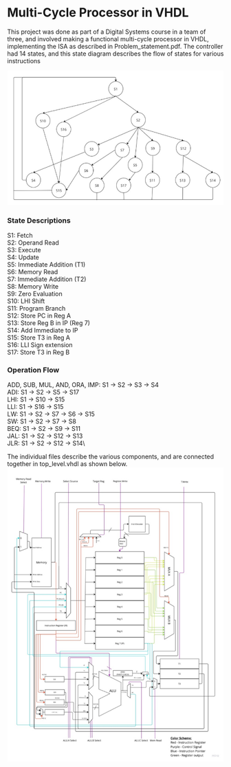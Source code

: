 # Multi-Cycle Processor in VHDL

This project was done as part of a Digital Systems course in a team of three, and involved making a functional multi-cycle processor 
in VHDL, implementing the ISA as described in Problem_statement.pdf. The controller had 14 states, and this state diagram describes the flow of states for various instructions

<img src="EE224_States.jpg" alt="drawing" width="600"/>

### State Descriptions
S1: Fetch\
S2: Operand Read\
S3: Execute\
S4: Update\
S5: Immediate Addition (T1)\
S6: Memory Read\
S7: Immediate Addition (T2)\
S8: Memory Write\
S9: Zero Evaluation\
S10: LHI Shift\
S11: Program Branch\
S12: Store PC in Reg A\
S13: Store Reg B in IP (Reg 7)\
S14: Add Immediate to IP\
S15: Store T3 in Reg A\
S16: LLI Sign extension\
S17: Store T3 in Reg B

### Operation Flow
ADD, SUB, MUL, AND, ORA, IMP: S1 -> S2 -> S3 -> S4\
ADI: S1 -> S2 -> S5 -> S17\
LHI: S1 -> S10 -> S15\
LLI: S1 -> S16 -> S15\
LW: S1 -> S2 -> S7 -> S6 -> S15\
SW: S1 -> S2 -> S7 -> S8\
BEQ: S1 -> S2 -> S9 -> S11\
JAL: S1 -> S2 -> S12 -> S13\
JLR: S1 -> S2 -> S12 -> S14\

The individual files describe the various components, and are connected together in top_level.vhdl as shown below.
<img src="EE224_Diagram.jpg" alt="drawing" width="600"/>
